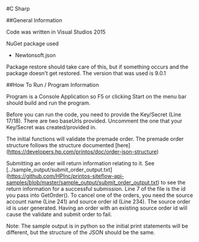 #C Sharp

##General Information

Code was written in Visual Studios 2015

NuGet package used

* Newtonsoft.json

Package restore should take care of this, but if something occurs and the package doesn't get restored. The version that was used is 9.0.1

##How To Run / Program Information

Program is a Console Application so F5 or clicking Start on the menu bar should build and run the program.

Before you can run the code, you need to provide the Key/Secret (Line 17/18). There are two baseUrls provided. Uncomment the one that your Key/Secret was created/provided in.

The initial functions will validate the premade order. The premade order structure follows the structure documented [here] (https://developers.hp.com/printos/doc/order-json-structure) 

Submitting an order will return information relating to it. See [../sample_output/submit_order_output.txt] (https://github.com/HPInc/printos-siteflow-api-samples/blob/master/sample_output/submit_order_output.txt) to see the return information for a successful submission. Line 7 of the file is the id you pass into GetOrder(). To cancel one of the orders, you need the source account name (Line 241) and source order id (Line 234). The source order id is user generated. Having an order with an existing source order id will cause the validate and submit order to fail.

Note: The sample output is in python so the initial print statements will be different, but the structure of the JSON should be the same.